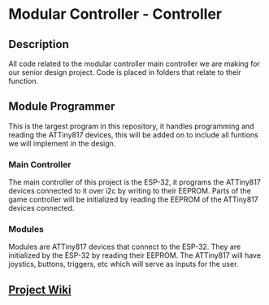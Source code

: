 # Modular Controller - Controller 

## Description
All code related to the modular controller main controller we are making for our senior design project.
Code is placed in folders that relate to their function.

## Module Programmer
This is the largest program in this repository, it handles programming and reading the ATTiny817 devices, this will be added on to include all funtions we will implement in the design.

### Main Controller
The main controller of this project is the ESP-32, it programs the ATTiny817 devices connected to it over i2c by writing to their EEPROM. 
Parts of the game controller will be initialized by reading the EEPROM of the ATTiny817 devices connected.

### Modules 
Modules are ATTiny817 devices that connect to the ESP-32. They are initialized by the ESP-32 by reading their EEPROM. 
The ATTiny817 will have joystics, buttons, triggers, etc which will serve as inputs for the user.

## [Project Wiki](https://gitlab.com/groups/sdmines/sd/2022/11/-/wikis/home)
